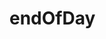 # endOfDay

<!-- TODO-START
TODO: Fill short description here.

## Type signature

TODO: Fill type signature down below.

```
any ⇒ any
```

## Examples

TODO: List at least one example down below.

```javascript
endOfDay(); // ⇒ TODO
```

## Questions

TODO: List questions that may this function answers.
TODO-END -->
